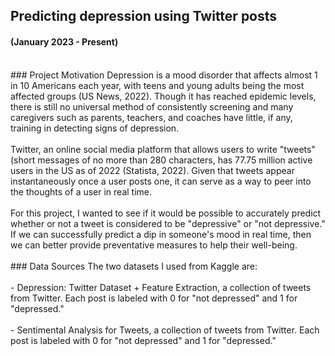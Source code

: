 ## Predicting depression using Twitter posts<br>
#### (January 2023 - Present)
<br>
### Project Motivation
Depression is a mood disorder that affects almost 1 in 10 Americans each year, with teens and young adults being the most affected groups (US News, 2022). Though it has reached epidemic levels, there is still no universal method of consistently screening and many caregivers such as parents, teachers, and coaches have little, if any, training in detecting signs of depression.<br><br>
Twitter, an online social media platform that allows users to write "tweets" (short messages of no more than 280 characters, has 77.75 million active users in the US as of 2022 (Statista, 2022). Given that tweets appear instantaneously once a user posts one, it can serve as a way to peer into the thoughts of a user in real time.<br><br>
For this project, I wanted to see if it would be possible to accurately predict whether or not a tweet is considered to be "depressive" or "not depressive." If we can successfully predict a dip in someone's mood in real time, then we can better provide preventative measures to help their well-being.
<br><br>
### Data Sources
The two datasets I used from Kaggle are:
<br><br>
- Depression: Twitter Dataset + Feature Extraction, a collection of tweets from Twitter. Each post is labeled with 0 for "not depressed" and 1 for "depressed."
<br><br>
- Sentimental Analysis for Tweets, a collection of tweets from Twitter. Each post is labeled with 0 for "not depressed" and 1 for "depressed."


